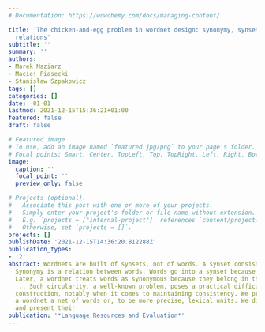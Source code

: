 ```yaml
---
# Documentation: https://wowchemy.com/docs/managing-content/

title: 'The chicken-and-egg problem in wordnet design: synonymy, synsets and constitutive
  relations'
subtitle: ''
summary: ''
authors:
- Marek Maziarz
- Maciej Piasecki
- Stanisław Szpakowicz
tags: []
categories: []
date: -01-01
lastmod: 2021-12-15T15:36:21+01:00
featured: false
draft: false

# Featured image
# To use, add an image named `featured.jpg/png` to your page's folder.
# Focal points: Smart, Center, TopLeft, Top, TopRight, Left, Right, BottomLeft, Bottom, BottomRight.
image:
  caption: ''
  focal_point: ''
  preview_only: false

# Projects (optional).
#   Associate this post with one or more of your projects.
#   Simply enter your project's folder or file name without extension.
#   E.g. `projects = ["internal-project"]` references `content/project/deep-learning/index.md`.
#   Otherwise, set `projects = []`.
projects: []
publishDate: '2021-12-15T14:36:20.812288Z'
publication_types:
- '2'
abstract: Wordnets are built of synsets, not of words. A synset consists of words.
  Synonymy is a relation between words. Words go into a synset because they are synonyms.
  Later, a wordnet treats words as synonymous because they belong in the same synset
  ... Such circularity, a well-known problem, poses a practical difficulty in wordnet
  construction, notably when it comes to maintaining consistency. We propose to make
  a wordnet a net of words or, to be more precise, lexical units. We discuss our assumptions
  and present their
publication: '*Language Resources and Evaluation*'
---
```

